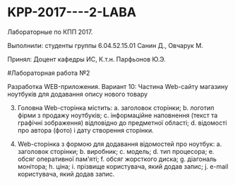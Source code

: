 # KPP-2017----2-LABA

Лабораторные по КПП 2017. 

Выполнили: 
студенты группы 6.04.52.15.01 
Санин Д., Овчарук М. 

Принял: 
Доцент кафедры ИС, 
К.т.н. Парфьонов Ю.Э.

#Лабораторная работа №2

Разработка WEB-приложения. Вариант 10:
Частина Web-сайту магазину ноутбуків для додавання опису нового товару 

3. Головна Web-сторінка містить: 
  a. заголовок сторінки; 
  b. логотип фірми з продажу ноутбуків; 
  c. інформаційне наповнення (текст та графічні зображення) відповідно до предметної області; 
  d. відомості про автора (фото) і дату створення сторінки. 

4. Web-сторінка з формою для додавання відомостей про ноутбук: 
    a. заголовок сторінки; 
    b. виробник; 
    c. модель; 
    d. тип процесора; 
    e. обсяг оперативної пам'яті; 
    f. обсяг жорсткого диска; 
    g. діагональ монітора; 
    h. ціна;
    i. прізвище користувача, який додав запис; 
    j. e-mail користувача, який додав запис.
